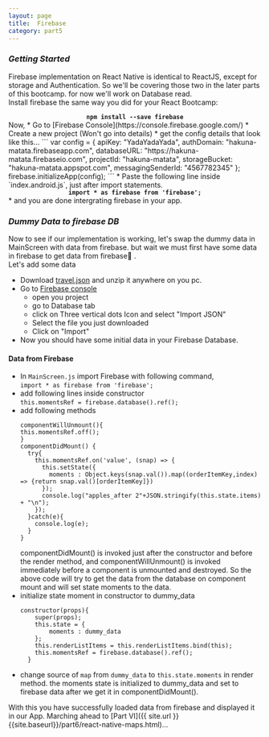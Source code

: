 ```yaml
---
layout: page
title:  Firebase
category: part5
---
```


### _Getting Started_  
Firebase implementation on React Native is identical to ReactJS, except for storage and Authentication. So we'll be covering those two in the later parts of this bootcamp. for now we'll work on Database read.  
Install firebase the same way you did for your React Bootcamp:  
<center><strong><code>npm install --save firebase</code></strong></center>  
Now,
* Go to [Firebase Console](https://console.firebase.google.com/)
* Create a new project (Won't go into details)
* get the config details that look like this...
```
  var config = {
    apiKey: "YadaYadaYada",
    authDomain: "hakuna-matata.firebaseapp.com",
    databaseURL: "https://hakuna-matata.firebaseio.com",
    projectId: "hakuna-matata",
    storageBucket: "hakuna-matata.appspot.com",
    messagingSenderId: "4567782345"
  };
  firebase.initializeApp(config);
```  
* Paste the following line inside `index.android.js`, just after import statements. 
<center><strong><code>import * as firebase from 'firebase';</code></strong></center>
* and you are done intergrating firebase in your app.




### _Dummy Data to firebase DB_  
Now to see if our implementation is working, let's swap the dummy data in MainScreen with data from firebase. but wait we must first have some data in firebase to get data from firebase🤔 .  
Let's add some data 
* Download [travel.json](https://gist.github.com/pavitran/3c749d44607a3adcfb3d7da81748ef3c/archive/19a88356d8bbafa7a0e232f8b235c9b5e1291ad2.zip) and unzip it anywhere on you pc.
* Go to [Firebase console](https://console.firebase.google.com/)
	- open you project
	- go to Database tab
	- click on Three vertical dots Icon and select "Import JSON"
	- Select the file you just downloaded
	- Click on "Import"
* Now you should have some initial data in your Firebase Database.  

#### Data from Firebase
* In `MainScreen.js` import Firebase with following command,  
	`import * as firebase from 'firebase';`  
* add following lines inside constructor  
	`this.momentsRef = firebase.database().ref();`  
* add following methods 
	```
  componentWillUnmount(){
    this.momentsRef.off();
  }
  componentDidMount() {
      try{
        this.momentsRef.on('value', (snap) => {
          this.setState({
            moments : Object.keys(snap.val()).map((orderItemKey,index) => {return snap.val()[orderItemKey]})
          });
          console.log("apples_after 2"+JSON.stringify(this.state.items) + "\n");
        });
      }catch(e){
        console.log(e);
      }
  }
	```
	componentDidMount() is invoked just after the constructor and before the render method, and componentWillUnmount() is invoked immediately before a component is unmounted and destroyed. So the above code will try to get the data from the database on component mount and will set state moments to the data.
* initialize state moment in constructor to dummy_data
	```
	constructor(props){ 
		super(props);
		this.state = {
			moments : dummy_data
		};
		this.renderListItems = this.renderListItems.bind(this);
		this.momentsRef = firebase.database().ref();
	  }
	```
* change source of `map` from `dummy_data` to `this.state.moments` in render method. the moments state is initialized to dummy_data and set to firebase data after we get it in componentDidMount().  

With this you have successfully loaded data from firebase and displayed it in our App. Marching ahead to [Part VI]({{ site.url }}{{site.baseurl}}/part6/react-native-maps.html)...